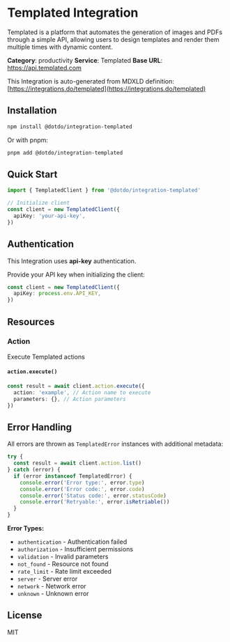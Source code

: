 # Templated Integration

Templated is a platform that automates the generation of images and PDFs through a simple API, allowing users to design templates and render them multiple times with dynamic content.

**Category**: productivity
**Service**: Templated
**Base URL**: https://api.templated.com

This Integration is auto-generated from MDXLD definition: [https://integrations.do/templated](https://integrations.do/templated)

## Installation

```bash
npm install @dotdo/integration-templated
```

Or with pnpm:

```bash
pnpm add @dotdo/integration-templated
```

## Quick Start

```typescript
import { TemplatedClient } from '@dotdo/integration-templated'

// Initialize client
const client = new TemplatedClient({
  apiKey: 'your-api-key',
})
```

## Authentication

This Integration uses **api-key** authentication.

Provide your API key when initializing the client:

```typescript
const client = new TemplatedClient({
  apiKey: process.env.API_KEY,
})
```

## Resources

### Action

Execute Templated actions

#### `action.execute()`

```typescript
const result = await client.action.execute({
  action: 'example', // Action name to execute
  parameters: {}, // Action parameters
})
```

## Error Handling

All errors are thrown as `TemplatedError` instances with additional metadata:

```typescript
try {
  const result = await client.action.list()
} catch (error) {
  if (error instanceof TemplatedError) {
    console.error('Error type:', error.type)
    console.error('Error code:', error.code)
    console.error('Status code:', error.statusCode)
    console.error('Retryable:', error.isRetriable())
  }
}
```

**Error Types:**

- `authentication` - Authentication failed
- `authorization` - Insufficient permissions
- `validation` - Invalid parameters
- `not_found` - Resource not found
- `rate_limit` - Rate limit exceeded
- `server` - Server error
- `network` - Network error
- `unknown` - Unknown error

## License

MIT
